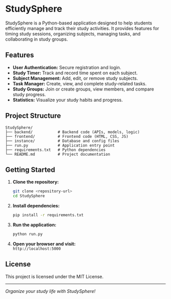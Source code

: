 # StudySphere

StudySphere is a Python-based application designed to help students efficiently manage and track their study activities. It provides features for timing study sessions, organizing subjects, managing tasks, and collaborating in study groups.

## Features

- **User Authentication:** Secure registration and login.
- **Study Timer:** Track and record time spent on each subject.
- **Subject Management:** Add, edit, or remove study subjects.
- **Task Manager:** Create, view, and complete study-related tasks.
- **Study Groups:** Join or create groups, view members, and compare study progress.
- **Statistics:** Visualize your study habits and progress.

## Project Structure

```
StudySphere/
├── backend/           # Backend code (APIs, models, logic)
├── frontend/          # Frontend code (HTML, CSS, JS)
├── instance/          # Database and config files
├── run.py             # Application entry point
├── requirements.txt   # Python dependencies
└── README.md          # Project documentation
```

## Getting Started

1. **Clone the repository:**

   ```sh
   git clone <repository-url>
   cd StudySphere
   ```

2. **Install dependencies:**

   ```sh
   pip install -r requirements.txt
   ```

3. **Run the application:**

   ```sh
   python run.py
   ```

4. **Open your browser and visit:**  
   `http://localhost:5000`

## License

This project is licensed under the MIT License.

---

_Organize your study life with StudySphere!_

